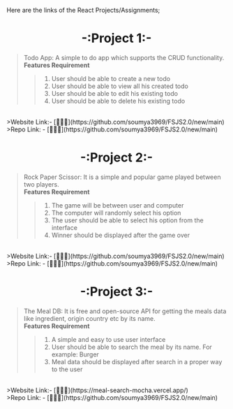 Here are the links of the React Projects/Assignments;
# <center>-:Project 1:-</center>
> Todo App: A simple to do app which supports the CRUD functionality. <br>
><b>Features Requirement</b>
>>1. User should be able to create a new todo
>>2. User should be able to view all his created todo
>>3. User should be able to edit his existing todo
>>4. User should be able to delete his existing todo
 <br>
<!-- not updated yet -->
>Website Link:- [🚀🚀🚀](https://github.com/soumya3969/FSJS2.0/new/main) <br>
>Repo Link: - [🚀🚀🚀](https://github.com/soumya3969/FSJS2.0/new/main)

# <center>-:Project 2:-</center>
>Rock Paper Scissor: It is a simple and popular game played between two players.<br>
><b>Features Requirement</b>
>>1. The game will be between user and computer
>>2. The computer will randomly select his option
>>3. The user should be able to select his option from the interface
>>4. Winner should be displayed after the game over
<br>
<!-- not updated yet -->
>Website Link:- [🚀🚀🚀](https://github.com/soumya3969/FSJS2.0/new/main) <br>
>Repo Link: - [🚀🚀🚀](https://github.com/soumya3969/FSJS2.0/new/main)

# <center>-:Project 3:-</center>
>The Meal DB: It is free and open-source API for getting the meals data like ingredient, origin country etc by its name. <br>
><b>Features Requirement</b>
>>1. A simple and easy to use user interface
>>2. User should be able to search the meal by its name. For example: Burger
>>3. Meal data should be displayed after search in a proper way to the user
<br>
<!-- not updated yet -->
>Website Link:- [🚀🚀🚀](https://meal-search-mocha.vercel.app/) <br>
>Repo Link: - [🚀🚀🚀](https://github.com/soumya3969/FSJS2.0/new/main)
